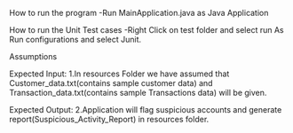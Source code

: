 How to run the program
-Run MainApplication.java as Java Application

How to run the Unit Test cases
-Right Click on test folder and select run As Run configurations and select Junit.

Assumptions

Expected Input:
1.In resources Folder we have assumed that Customer_data.txt(contains sample customer data) 
and Transaction_data.txt(contains sample Transactions data) will be given.

Expected Output:
2.Application will flag suspicious accounts and generate report(Suspicious_Activity_Report) in resources folder.
